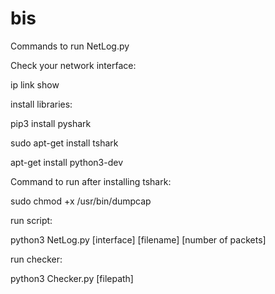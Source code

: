 # bis


Commands to run NetLog.py

Check your network interface:

ip link show

install libraries:

pip3 install pyshark

sudo apt-get install tshark

apt-get install python3-dev

Command to run after installing tshark:

sudo chmod +x /usr/bin/dumpcap

run script:

python3 NetLog.py [interface] [filename] [number of packets]

run checker:

python3 Checker.py [filepath]
